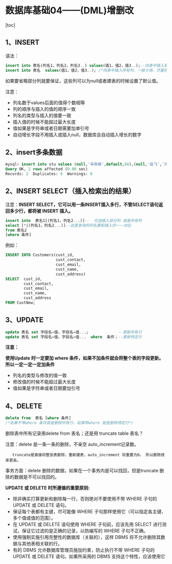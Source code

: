 # 数据库基础04——(DML)增删改

[toc]

## 1、INSERT

语法：

```sql
insert into 表名(列名1，列名2，列名3..) values(值1，值2，值3..);--向表中插入某些列
insert into 表名	values(值1，值2，值3..); /*向表中插入所有列，一般少用，尽量用上一种，因为即使表结构改了上一种也能用*/
```

如果要省略部分列就要保证，这些列可以为null或者建表的时候设置了默认值。

注意：

- 列名数于values后面的值得个数相等
- 列的顺序与插入的值的顺序一致
- 列名的类型与插入的值要一致
- 插入值的时候不能超过最大长度
- 值如果是字符串或者日期需要加单引号
- 自动增长字段不用插入或插入null，数据库会自动插入增长的数字

## 2、insert多条数据

```sql
mysql> insert into stu values (null,'辛弃疾',default,66),(null,'岳飞','河南',77);
Query OK, 2 rows affected (0.00 sec)
Records: 2  Duplicates: 0  Warnings: 0
```

## 2、INSERT  SELECT（插入检索出的结果）

注意：**INSERT SELECT，它可以用一条INSERT插入多行，不管SELECT语句返回多少行，都将被 INSERT 插入。** 

```sql
insert into  表名1[(列名1，列名2...)]--  可选插入部分列 或者所有列
select [*|(列名1，列名2...)]--这里查询的列名要和插入的一一对应
from 表名2
[where 条件]  
```

例如：

```sql
INSERT INTO Customers(cust_id,
					  cust_contact,
					  cust_email,
					  cust_name,
					  cust_address)
SELECT  cust_id,
		cust_contact,
		cust_email,
		cust_name,
		cust_address
FROM CustNew;
```

## 3、UPDATE 

```sql
update 表名 set 字段名=值，字段名=值...;			  --更新所有行
update 表名 set 字段名=值，字段名=值...  where  条件；--更新特定行
```

**注意：**

**使用Update 时一定要加 where 条件，如果不加条件就会将整个表的字段更新。所以一定一定一定加条件**

- 列名的类型与修改的值一致
- 修改值的时候不能超过最大长度
- 值如果是字符串或者日期要加引号

## 4、DELETE

```sql
delete from  表名 [where 条件]
/*如果不带where 条件就是删除所有行，如果带where 就是删除特定行*/
```

删除表中所有记录用delete from 表名；还是用 truncate table  表名？

注意：delete 是一条一条的删除，不亲空 auto_increment记录数。

```
   truncate是直接将整张表删除，重新建表，auto_increment 将重置为0。 所以删除效率更高。
```

事务方面：delete 删除的数据，如果在一个事务内是可以找回，但是truncate 删除的数据是不可以找回的。

**UPDATE 或 DELETE 时所遵循的重要原则:**

- 除非确实打算更新和删除每一行，否则绝对不要使用不带 WHERE 子句的 UPDATE 或 DELETE 语句。
- 保证每个表都有主键，尽可能像 WHERE 子句那样使用它（可以指定各主键、多个值或值的范围）。
-  在 UPDATE 或 DELETE 语句使用 WHERE 子句前，应该先用 SELECT 进行测试，保证它过滤的是正确的记录，以防编写的 WHERE 子句不正确。
- 使用强制实施引用完整性的数据库（关联的），这样 DBMS 将不允许删除其数据与其他表相关联的行。
- 有的 DBMS 允许数据库管理员施加约束，防止执行不带 WHERE 子句的 UPDATE 或 DELETE 语句。如果所采用的 DBMS 支持这个特性，应该使用它 